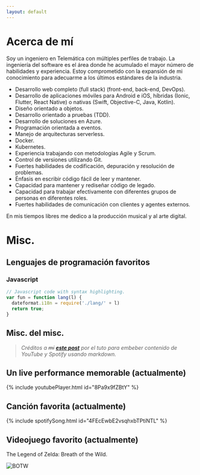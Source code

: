 ```yaml
---
layout: default
---
```


# Acerca de mí
Soy un ingeniero en Telemática con múltiples perfiles de trabajo. La ingeniería del software es el área donde he acumulado el mayor número de habilidades y experiencia. Estoy comprometido con la expansión de mi conocimiento para adecuarme a los últimos estándares de la industria.

- Desarrollo web completo (full stack) (front-end, back-end, DevOps).
- Desarrollo de aplicaciones móviles para Android e iOS, híbridas (Ionic, Flutter, React Native) o nativas (Swift, Objective-C, Java, Kotlin).
- Diseño orientado a objetos.
- Desarrollo orientado a pruebas (TDD).
- Desarrollo de soluciones en Azure.
- Programación orientada a eventos.
- Manejo de arquitecturas serverless.
- Docker.
- Kubernetes.
- Experiencia trabajando con metodologías Agile y Scrum.
- Control de versiones utilizando Git.
- Fuertes habilidades de codificación, depuración y resolución de problemas.
- Énfasis en escribir código fácil de leer y mantener.
- Capacidad para mantener y rediseñar código de legado.
- Capacidad para trabajar efectivamente con diferentes grupos de personas en diferentes roles.
- Fuertes habilidades de comunicación con clientes y agentes externos.

En mis tiempos libres me dedico a la producción musical y al arte digital.

# Misc.
## Lenguajes de programación favoritos
### Javascript

```js
// Javascript code with syntax highlighting.
var fun = function lang(l) {
  dateformat.i18n = require('./lang/' + l)
  return true;
}
```

## Misc. del misc.
> _Créditos a ~~mí~~ **[este post](https://thisisa.blog/how-to-embed-media-github-pages)** por el tuto para embeber contenido de YouTube y Spotify usando markdown._

## Un live performance memorable (actualmente)
{% include youtubePlayer.html id="8Pa9x9fZBtY" %}

## Canción favorita (actualmente)
{% include spotifySong.html id="4FEcEwbE2vsqhxbTPtiNTL" %}

## Videojuego favorito (actualmente)
The Legend of Zelda: Breath of the Wild.

![BOTW](https://vgculturehq.com/wp-content/uploads/2017/08/zelda-link-guardian-triforce-breath-of-the-wild.png)
